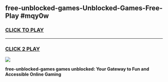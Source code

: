 
## free-unblocked-games-Unblocked-Games-Free-Play #mqy0w
<h3>
<a href="https://us.freeplayer.one?title=free-unblocked-games&ref=9M">CLICK TO PLAY</a></h3>
<hr>

<h3>
<a href="https://us.freeplayer.one?title=free-unblocked-games&ref=9M">CLICK 2 PLAY</a>
  
</h3>

<a href="https://us.freeplayer.one?title=free-unblocked-games&ref=9M"><img src="https://clearcache.store/games.png"></a>


**free-unblocked-games games unblocked: Your Gateway to Fun and Accessible Online Gaming**
